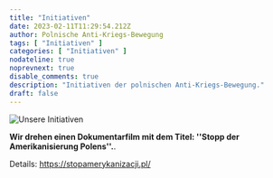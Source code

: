 ```yaml
---
title: "Initiativen"
date: 2023-02-11T11:29:54.212Z
author: Polnische Anti-Kriegs-Bewegung
tags: [ "Initiativen" ]
categories: [ "Initiativen" ]
nodateline: true
noprevnext: true
disable_comments: true
description: "Initiativen der polnischen Anti-Kriegs-Bewegung."
draft: false
---
```

![Unsere Initiativen](/SAP-1.jpeg)


__Wir drehen einen Dokumentarfilm mit dem Titel: ''Stopp der Amerikanisierung Polens''.__.


Details: https://stopamerykanizacji.pl/
